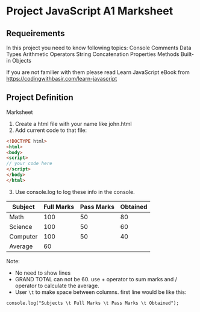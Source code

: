 # Project JavaScript A1 Marksheet

## Requeirements
In this project you need to know following topics:
Console Comments Data Types Arithmetic Operators String Concatenation Properties Methods Built-in Objects

If you are not familier with them please read Learn JavaScript eBook from https://codingwithbasir.com/learn-javascript

## Project Definition

Marksheet

1. Create a html file with your name like john.html
2. Add current code to that file:
```html
<!DOCTYPE html>
<html>
<body>
<script>
// your code here
</script>
</body>
</html>

```
3. Use console.log to log these info in the console.

| Subject  | Full Marks |Pass Marks |Obtained |
| --- | --- | --- | --- |
| Math  | 100  | 50  | 80  |
| Science  | 100  | 50  | 60  |
| Computer  | 100  | 50  | 40  |
| Average  | 60  |




Note:
* No need to show lines
* GRAND TOTAL can not be  60. use + operator to sum marks and / operator to calculate the average.
* User `\t` to make space between columns. first line would be like this:
```
console.log("Subjects \t Full Marks \t Pass Marks \t Obtained");
```
